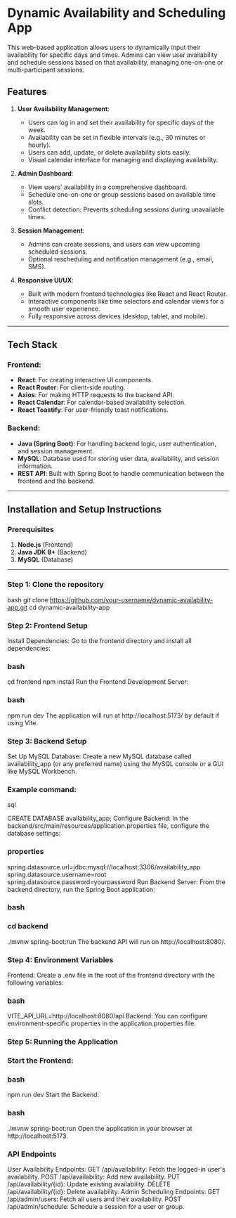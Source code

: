 # Dynamic Availability and Scheduling App

This web-based application allows users to dynamically input their availability for specific days and times. Admins can view user availability and schedule sessions based on that availability, managing one-on-one or multi-participant sessions.

## Features

1. **User Availability Management**:
   - Users can log in and set their availability for specific days of the week.
   - Availability can be set in flexible intervals (e.g., 30 minutes or hourly).
   - Users can add, update, or delete availability slots easily.
   - Visual calendar interface for managing and displaying availability.

2. **Admin Dashboard**:
   - View users' availability in a comprehensive dashboard.
   - Schedule one-on-one or group sessions based on available time slots.
   - Conflict detection: Prevents scheduling sessions during unavailable times.

3. **Session Management**:
   - Admins can create sessions, and users can view upcoming scheduled sessions.
   - Optional rescheduling and notification management (e.g., email, SMS).

4. **Responsive UI/UX**:
   - Built with modern frontend technologies like React and React Router.
   - Interactive components like time selectors and calendar views for a smooth user experience.
   - Fully responsive across devices (desktop, tablet, and mobile).

---

## Tech Stack

### Frontend:
- **React**: For creating interactive UI components.
- **React Router**: For client-side routing.
- **Axios**: For making HTTP requests to the backend API.
- **React Calendar**: For calendar-based availability selection.
- **React Toastify**: For user-friendly toast notifications.

### Backend:
- **Java (Spring Boot)**: For handling backend logic, user authentication, and session management.
- **MySQL**: Database used for storing user data, availability, and session information.
- **REST API**: Built with Spring Boot to handle communication between the frontend and the backend.

---

## Installation and Setup Instructions

### Prerequisites

1. **Node.js** (Frontend)
2. **Java JDK 8+** (Backend)
3. **MySQL** (Database)

---

### Step 1: Clone the repository

bash
git clone https://github.com/your-username/dynamic-availability-app.git
cd dynamic-availability-app


### Step 2: Frontend Setup
Install Dependencies: Go to the frontend directory and install all dependencies:

### bash

cd frontend
npm install
Run the Frontend Development Server:

### bash

npm run dev
The application will run at http://localhost:5173/ by default if using Vite.

### Step 3: Backend Setup
Set Up MySQL Database: Create a new MySQL database called availability_app (or any preferred name) using the MySQL console or a GUI like MySQL Workbench.

### Example command:

sql

CREATE DATABASE availability_app;
Configure Backend: In the backend/src/main/resources/application.properties file, configure the database settings:

### properties

spring.datasource.url=jdbc:mysql://localhost:3306/availability_app
spring.datasource.username=root
spring.datasource.password=yourpassword
Run Backend Server: From the backend directory, run the Spring Boot application:

### bash

### cd backend
./mvnw spring-boot:run
The backend API will run on http://localhost:8080/.

### Step 4: Environment Variables
Frontend: Create a .env file in the root of the frontend directory with the following variables:

### bash

VITE_API_URL=http://localhost:8080/api
Backend: You can configure environment-specific properties in the application.properties file.

### Step 5: Running the Application
### Start the Frontend:

### bash

npm run dev
Start the Backend:

### bash

./mvnw spring-boot:run
Open the application in your browser at http://localhost:5173.

### API Endpoints
User Availability Endpoints:
GET /api/availability: Fetch the logged-in user's availability.
POST /api/availability: Add new availability.
PUT /api/availability/{id}: Update existing availability.
DELETE /api/availability/{id}: Delete availability.
Admin Scheduling Endpoints:
GET /api/admin/users: Fetch all users and their availability.
POST /api/admin/schedule: Schedule a session for a user or group.

